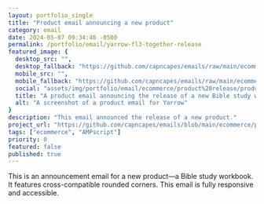 ```yaml
---
layout: portfolio_single
title: "Product email announcing a new product"
category: email
date: 2024-05-07 09:34:40 -0500
permalink: /portfolio/email/yarrow-fl3-together-release
featured_image: {
  desktop_src: "",
  desktop_fallback: "https://github.com/capncapes/emails/raw/main/ecommerce/product%20release/assets/yarrow_product_2024_faithful-living-together_1-release_600.gif",
  mobile_src: "",
  mobile_fallback: "https://github.com/capncapes/emails/raw/main/ecommerce/product%20release/assets/yarrow_product_2024_faithful-living-together_1-release_340.gif",
  social: "assets/img/portfolio/email/ecommerce/product%20release/product_2024_faithful-living-together_1-release_1200x629.jpg",
  title: "A product email announcing the release of a new Bible study workbook",
  alt: "A screenshot of a product email for Yarrow"
}
description: "This email announced the release of a new product."
project_url: "https://github.com/capncapes/emails/blob/main/ecommerce/product%20release/yarrow_product_2024_faithful-living-together_1-release.html"
tags: ["ecommerce", "AMPscript"]
priority: 0
featured: false
published: true
---
```


This is an announcement email for a new product&mdash;a Bible study workbook. It features cross-compatible rounded corners. This email is fully responsive and accessible.